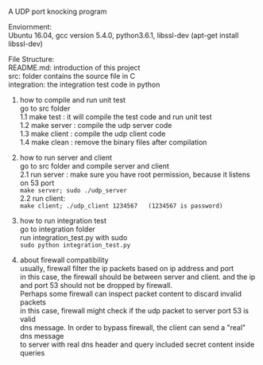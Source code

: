 A UDP port knocking program

Enviornment:<br />
Ubuntu 16.04, gcc version 5.4.0, python3.6.1, libssl-dev (apt-get install libssl-dev)<br />

File Structure:<br />
    README.md:         introduction of this project<br />
    src:               folder contains the source file in C<br />
    integration:       the integration test code in python<br />

1. how to compile and run unit test<br />
    go to src folder<br />
        1.1 make test : it will compile the test code and run unit test<br />
        1.2 make server : compile the udp server code<br />
        1.3 make client : compile the udp client code<br />
        1.4 make clean  : remove the binary files after compilation<br />

2. how to run server and client<br />
    go to src folder and compile server and client<br />
        2.1 run server : make sure you have root permission, because it listens on 53 port<br />
        ```
        make server; sudo ./udp_server
        ``` <br />
        2.2 run client: <br />
        ```
        make client; ./udp_client 1234567   (1234567 is password)
        ```

3. how to run integration test <br />
    go to integration folder <br />
        run integration_test.py with sudo <br />
        ```
        sudo python integration_test.py 
        ```

4. about firewall compatibility<br />
    usually, firewall filter the ip packets based on ip address and port<br />
    in this case, the firewall should be between server and client. and the ip<br />
    and port 53 should not be dropped by firewall. <br />
    Perhaps some firewall can inspect packet content to discard invalid packets<br />
    in this case, firewall might check if the udp packet to server port 53 is valid <br />
    dns message. In  order to bypass firewall, the client can send a "real" dns message<br />
    to server with real dns header and query included secret content inside queries<br />